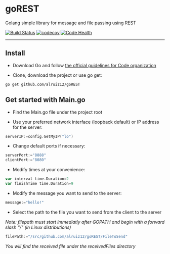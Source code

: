 # goREST
Golang simple library for message and file passing using REST


[![Build Status](https://travis-ci.org/alruiz12/goREST.svg?branch=master)](https://travis-ci.org/alruiz12/goREST)
[![codecov](https://codecov.io/gh/alruiz12/goREST/branch/master/graph/badge.svg)](https://codecov.io/gh/alruiz12/goREST)
[![Code Health](https://landscape.io/github/alruiz12/goREST/master/landscape.svg?style=flat)](https://landscape.io/github/alruiz12/goREST/master)

___
## Install
* Download Go and follow [the official guidelines for Code organization](https://golang.org/doc/code.html#Organization) 

* Clone, download the project or use go get:

`go get github.com/alruiz12/goREST`

## Get started with Main.go
* Find the Main.go file under the project root

* Use your preferred network interface (loopback default) or IP address for the server:
```go
serverIP:=config.GetMyIP("lo")
```

* Change default ports if necessary:
```go
serverPort:="8888"
clientPort:="8080"
```

* Modify times at your convenience:
```go
var interval time.Duration=2
var finishTime time.Duration=9
```

* Modify the message you want to send to the server:
```go
message:="hello!"
```

* Select the path to the file you want to send from the client to the server

_Note: filepath must start immediatly after GOPATH and begin with a forward slash "/" (in Linux distributions)_
```go
filePath:="/src/github.com/alruiz12/goREST/FileToSend"
```
_You will find the received file under the receivedFiles directory_

